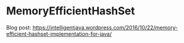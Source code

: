 # MemoryEfficientHashSet

Blog post: https://intelligentjava.wordpress.com/2016/10/22/memory-efficient-hashset-implementation-for-java/
